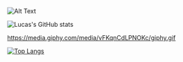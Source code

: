 ### 

![Alt Text](https://media.giphy.com/media/IEzEJmMFi6XZsxyp2t/giphy.gif?cid=790b76111imgowca9om0vgrmzb1f7dxi35zzkslpdsqctkr5&ep=v1_gifs_search&rid=giphy.gif&ct=g)

![Lucas's GitHub stats](https://github-readme-stats.vercel.app/api?username=deflucaseng&show_icons=true&theme=radical)

https://media.giphy.com/media/vFKqnCdLPNOKc/giphy.gif



[![Top Langs](https://github-readme-stats.vercel.app/api/top-langs/?username=deflucaseng&layout=pie)](https://github.com/deflucaseng/github-readme-stats)
<!--
**deflucaseng/deflucaseng** is a ✨ _special_ ✨ repository because its `README.md` (this file) appears on your GitHub profile.

Here are some ideas to get you started:

- 🔭 I’m currently working on ...
- 🌱 I’m currently learning ...
- 👯 I’m looking to collaborate on ...
- 🤔 I’m looking for help with ...
- 💬 Ask me about ...
- 📫 How to reach me: ...
- 😄 Pronouns: ...
- ⚡ Fun fact: ...
-->
